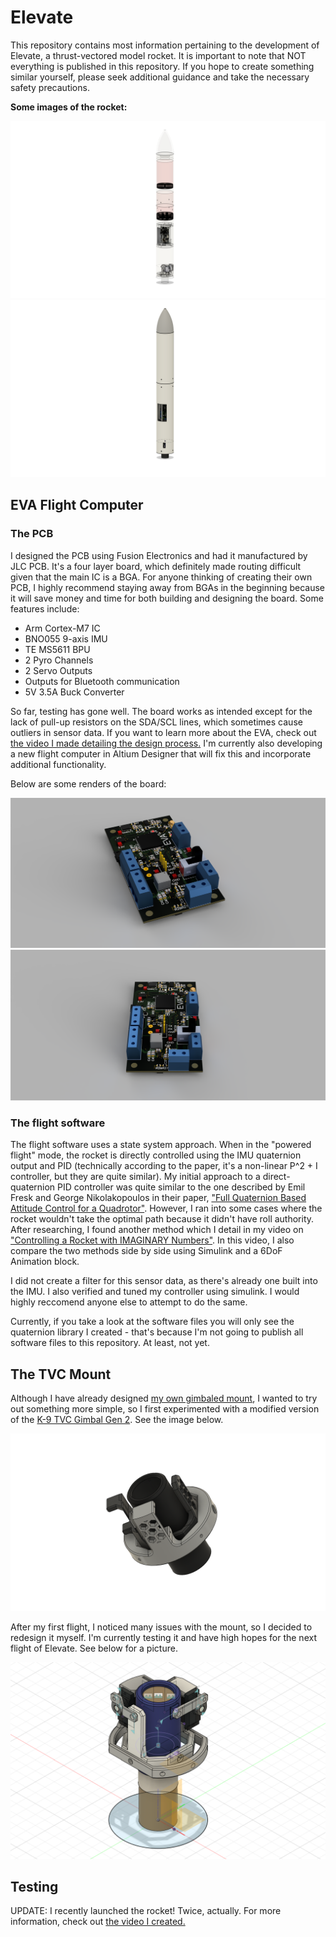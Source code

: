 # Elevate

This repository contains most information pertaining to the development of Elevate, a thrust-vectored model rocket. It is important to note that NOT everything is published in this repository. If you hope to create something similar yourself, please seek additional guidance and take the necessary safety precautions.

**Some images of the rocket:**

![Rocket Image 1](/Images/Rocket/RocketIm2.png)
![Rocket Image 2](/Images/Rocket/RocketIm3.png)

## EVA Flight Computer

### The PCB

I designed the PCB using Fusion Electronics and had it manufactured by JLC PCB. It's a four layer board, which definitely made routing difficult given that the main IC is a BGA. For anyone thinking of creating their own PCB, I highly recommend staying away from BGAs in the beginning because it will save money and time for both building and designing the board. Some features include:

- Arm Cortex-M7 IC
- BNO055 9-axis IMU
- TE MS5611 BPU
- 2 Pyro Channels
- 2 Servo Outputs
- Outputs for Bluetooth communication
- 5V 3.5A Buck Converter

So far, testing has gone well. The board works as intended except for the lack of pull-up resistors on the SDA/SCL lines, which sometimes cause outliers in sensor data. If you want to learn more about the EVA, check out [the video I made detailing the design process.](https://www.youtube.com/watch?v=PTA0meSgiaA&t=280s) I'm currently also developing a new flight computer in Altium Designer that will fix this and incorporate additional functionality.

Below are some renders of the board:

![PCB Image 1](/Images/Avionics/AvPCBR1.png)
![PCB Image 2](/Images/Avionics/AvPCBR2.png)

### The flight software

The flight software uses a state system approach. When in the "powered flight" mode, the rocket is directly controlled using the IMU quaternion output and PID (technically according to the paper, it's a non-linear P^2 + I controller, but they are quite similar). My initial approach to a direct-quaternion PID controller was quite similar to the one described by Emil Fresk and George Nikolakopoulos in their paper, ["Full Quaternion Based Attitude Control for a Quadrotor"](https://ieeexplore.ieee.org/document/6669617). However, I ran into some cases where the rocket wouldn't take the optimal path because it didn't have roll authority. After researching, I found another method which I detail in my video on ["Controlling a Rocket with IMAGINARY Numbers"](https://youtu.be/aRvSZJIa1yA). In this video, I also compare the two methods side by side using Simulink and a 6DoF Animation block.

I did not create a filter for this sensor data, as there's already one built into the IMU. I also verified and tuned my controller using simulink. I would highly reccomend anyone else to attempt to do the same.

Currently, if you take a look at the software files you will only see the quaternion library I created - that's because I'm not going to publish all software files to this repository. At least, not yet.

## The TVC Mount

Although I have already designed [my own gimbaled mount](https://github.com/Garrett-R16/TVC_Mount), I wanted to try out something more simple, so I first experimented with a modified version of the [K-9 TVC Gimbal Gen 2](https://www.thingiverse.com/thing:4593287). See the image below.

![Gimbal Image 1](/Images/Gimbal/Gimbal1.png)

After my first flight, I noticed many issues with the mount, so I decided to redesign it myself. I'm currently testing it and have high hopes for the next flight of Elevate. See below for a picture.

![Gimbal Image 2](/Images/Gimbal/gimbalV2.png)

## Testing

UPDATE: I recently launched the rocket! Twice, actually. For more information, check out [the video I created.](https://youtu.be/ULjHmWELAEA)
